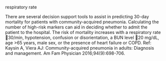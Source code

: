 respiratory rate

There are several decision support tools to assist in predicting 30-day mortality for patients with
community-acquired pneumonia. Calculating the number of high-risk markers can aid in deciding whether
to admit the patient to the hospital. The risk of mortality increases with a respiratory rate 30/min,
hypotension, confusion or disorientation, a BUN level 20 mg/dL, age >65 years, male sex, or the
presence of heart failure or COPD.
Ref: Kaysin A, Viera AJ: Community-acquired pneumonia in adults: Diagnosis and management. Am Fam Physician
2016;94(9):698-706.